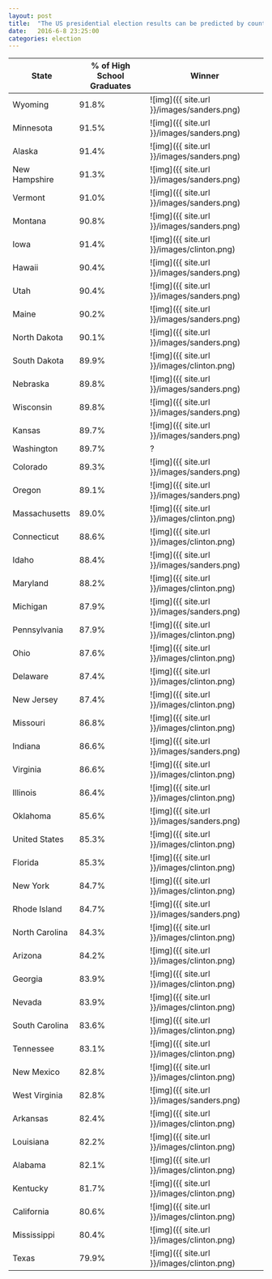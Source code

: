 ```yaml
---
layout: post
title:  "The US presidential election results can be predicted by counting High School Graduates"
date:   2016-6-8 23:25:00
categories: election
---
```


|State                      |% of High School Graduates         |Winner|
|---------------------------|-----------------------------------|------|
|Wyoming|91.8%|![img]({{ site.url }}/images/sanders.png)|
|Minnesota|91.5%|![img]({{ site.url }}/images/sanders.png)|
|Alaska|91.4%|![img]({{ site.url }}/images/sanders.png)|
|New Hampshire|91.3%|![img]({{ site.url }}/images/sanders.png)|
|Vermont|91.0%|![img]({{ site.url }}/images/sanders.png)|
|Montana|90.8%|![img]({{ site.url }}/images/sanders.png)|
|Iowa|91.4%|![img]({{ site.url }}/images/clinton.png)|
|Hawaii|90.4%|![img]({{ site.url }}/images/sanders.png)|
|Utah|90.4%|![img]({{ site.url }}/images/sanders.png)|
|Maine|90.2%|![img]({{ site.url }}/images/sanders.png)|
|North Dakota|90.1%|![img]({{ site.url }}/images/sanders.png)|
|South Dakota|89.9%|![img]({{ site.url }}/images/clinton.png)|
|Nebraska|89.8%|![img]({{ site.url }}/images/sanders.png)|
|Wisconsin|89.8%|![img]({{ site.url }}/images/sanders.png)|
|Kansas|89.7%|![img]({{ site.url }}/images/sanders.png)|
|Washington|89.7%|?|
|Colorado|89.3%|![img]({{ site.url }}/images/sanders.png)|
|Oregon|89.1%|![img]({{ site.url }}/images/sanders.png)|
|Massachusetts|89.0%|![img]({{ site.url }}/images/clinton.png)|
|Connecticut|88.6%|![img]({{ site.url }}/images/clinton.png)|
|Idaho|88.4%|![img]({{ site.url }}/images/sanders.png)|
|Maryland|88.2%|![img]({{ site.url }}/images/clinton.png)|
|Michigan|87.9%|![img]({{ site.url }}/images/sanders.png)|
|Pennsylvania|87.9%|![img]({{ site.url }}/images/clinton.png)|
|Ohio|87.6%|![img]({{ site.url }}/images/clinton.png)|
|Delaware|87.4%|![img]({{ site.url }}/images/clinton.png)|
|New Jersey|87.4%|![img]({{ site.url }}/images/clinton.png)|
|Missouri|86.8%|![img]({{ site.url }}/images/clinton.png)|
|Indiana|86.6%|![img]({{ site.url }}/images/sanders.png)|
|Virginia|86.6%|![img]({{ site.url }}/images/clinton.png)|
|Illinois|86.4%|![img]({{ site.url }}/images/clinton.png)|
|Oklahoma|85.6%|![img]({{ site.url }}/images/sanders.png)|
|United States|85.3%|![img]({{ site.url }}/images/clinton.png)|	
|Florida|85.3%|![img]({{ site.url }}/images/clinton.png)|
|New York|84.7%|![img]({{ site.url }}/images/clinton.png)|
|Rhode Island|84.7%|![img]({{ site.url }}/images/sanders.png)|
|North Carolina|84.3%|![img]({{ site.url }}/images/clinton.png)|
|Arizona|84.2%|![img]({{ site.url }}/images/clinton.png)|
|Georgia|83.9%|![img]({{ site.url }}/images/clinton.png)|
|Nevada|83.9%|![img]({{ site.url }}/images/clinton.png)|
|South Carolina|83.6%|![img]({{ site.url }}/images/clinton.png)|
|Tennessee|83.1%|![img]({{ site.url }}/images/clinton.png)|
|New Mexico|82.8%|![img]({{ site.url }}/images/clinton.png)|
|West Virginia|82.8%|![img]({{ site.url }}/images/sanders.png)|
|Arkansas|82.4%|![img]({{ site.url }}/images/clinton.png)|
|Louisiana|82.2%|![img]({{ site.url }}/images/clinton.png)|
|Alabama|82.1%|![img]({{ site.url }}/images/clinton.png)|
|Kentucky|81.7%|![img]({{ site.url }}/images/clinton.png)|
|California|80.6%|![img]({{ site.url }}/images/clinton.png)|
|Mississippi|80.4%|![img]({{ site.url }}/images/clinton.png)|
|Texas|79.9%|![img]({{ site.url }}/images/clinton.png)|
